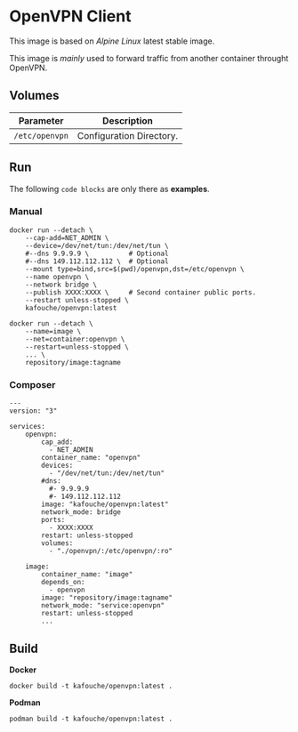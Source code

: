 # OpenVPN Client

This image is based on *Alpine Linux* latest stable image.

This image is *mainly* used to forward traffic from another container throught OpenVPN.

## Volumes

| Parameter      | Description              |
|----------------|--------------------------|
| `/etc/openvpn` | Configuration Directory. |

## Run

The following `code blocks` are only there as **examples**.

### Manual

```
docker run --detach \
    --cap-add=NET_ADMIN \
    --device=/dev/net/tun:/dev/net/tun \
    #--dns 9.9.9.9 \          # Optional
    #--dns 149.112.112.112 \  # Optional
    --mount type=bind,src=$(pwd)/openvpn,dst=/etc/openvpn \
    --name openvpn \
    --network bridge \
    --publish XXXX:XXXX \     # Second container public ports.
    --restart unless-stopped \
    kafouche/openvpn:latest

docker run --detach \
    --name=image \
    --net=container:openvpn \
    --restart=unless-stopped \
    ... \
    repository/image:tagname
```

### Composer
```
---
version: "3"

services:
    openvpn:
        cap_add:
          - NET_ADMIN
        container_name: "openvpn"
        devices:
          - "/dev/net/tun:/dev/net/tun"
        #dns:
          #- 9.9.9.9
          #- 149.112.112.112
        image: "kafouche/openvpn:latest"
        network_mode: bridge
        ports:
          - XXXX:XXXX
        restart: unless-stopped
        volumes:
          - "./openvpn/:/etc/openvpn/:ro"

    image:
        container_name: "image"
        depends_on:
          - openvpn
        image: "repository/image:tagname"
        network_mode: "service:openvpn"
        restart: unless-stopped
        ...
```

## Build

**Docker**

```
docker build -t kafouche/openvpn:latest .
```

**Podman**

```
podman build -t kafouche/openvpn:latest .
```
